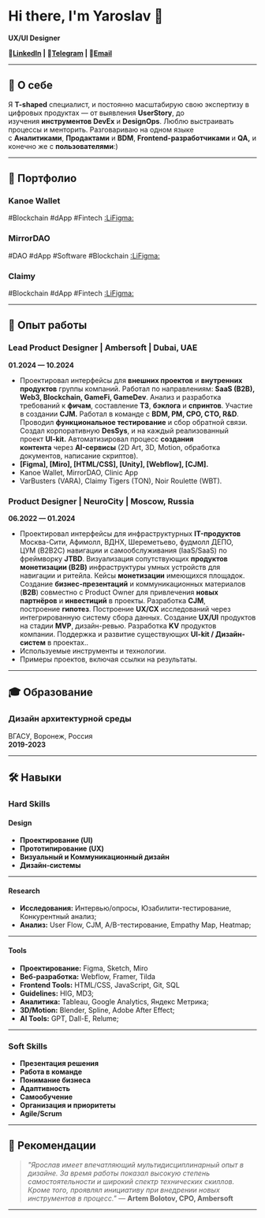 # Hi there, I'm Yaroslav 👋

**UX/UI Designer**

**📄[LinkedIn](https://www.linkedin.com/in/yaroslavkorotkikh)  |  🤙[Telegram](https://t.me/yourawsluv)  |  💌[Email](mailto:yaroslawkorotkih@yandex.ru)**

---

## 📜 О себе

Я **T-shaped** специалист, и постоянно масштабирую свою экспертизу в цифровых продуктах — от выявления **UserStory**, до изучения **инструментов DevEx** и **DesignOps**. Люблю выстраивать процессы и менторить. Разговариваю на одном языке с **Аналитиками**, **Продактами** и **BDM**, **Frontend-разработчиками** и **QA,** и конечно же с **пользователями**:)

---

## 📂 Портфолио

### **Kanoe Wallet**
#Blockchain #dApp #Fintech
[:LiFigma:](https://www.figma.com/design/larczXzN5oQlcRHiUXW2LZ/Kanoe-SRS?node-id=0-1&t=ZzOPfjwijHCqvjCK-1)

### **MirrorDAO**
#DAO #dApp #Software #Blockchain
[:LiFigma:](https://www.figma.com/design/R9ceAELlyO5wcHKliHjsJi/MirrorDAO?node-id=0-1&t=04iPDPk98aHil4FF-1)

### **Claimy**
#Blockchain #dApp #Fintech
[:LiFigma:](https://www.figma.com/design/mZq6FqGmvr4eLyLuvayZQ5/Claimy-TON-Tigers?node-id=1666-18109&t=qO8PttIdBtvL3U7C-1) 

---

## 💼 Опыт работы

### Lead Product Designer | Ambersoft | Dubai, UAE
**01.2024 — 10.2024**

- Проектировал интерфейсы для **внешних проектов** и **внутренних продуктов** группы компаний. Работал по направлениям: **SaaS (B2B), Web3, Blockchain, GameFi, GameDev**. Анализ и разработка требований к **фичам**, составление **ТЗ**, **бэклога** и **спринтов**. Участие в создании **CJM.** Работал в команде с **BDM, PM, CPO, CTO, R&D**. Проводил **функциональное тестирование** и сбор обратной связи. Создал корпоративную **DesSys**, и на каждый реализованный проект **UI-kit.** Автоматизировал процесс **создания контента** через **AI-сервисы** (2D Art, 3D, Motion, обработка документов, написание скриптов).
- **[Figma], [Miro], [HTML/CSS], [Unity], [Webflow], [CJM].**
- Kanoe Wallet, MirrorDAO, Clinic App
- VarBusters (VARA), Claimy Tigers (TON), Noir Roulette (WBT).


### Product Designer | NeuroCity | Moscow, Russia
**06.2022 — 01.2024**

- Проектировал интерфейсы для инфраструктурных **IT-продуктов** Москва-Сити, Афимолл, ВДНХ, Шереметьево, фудмолл ДЕПО, ЦУМ (B2B2C) навигации и самообслуживания (IaaS/SaaS) по фреймворку **JTBD**. Визуализация сопутствующих **продуктов монетизации (B2B)** инфраструктуры умных устройств для навигации и ритейла. Кейсы **монетизации** имеющихся площадок. Создание **бизнес-презентаций** и коммуникационных материалов (**B2B**) совместно с Product Owner для привлечения **новых партнёров** и **инвестиций** в проекты. Разработка **CJM**, построение **гипотез**. Построение **UX/CX** исследований через интегрированную систему сбора данных. Создание **UX/UI** продуктов на стадии **MVP**, дизайн-ревью. Разработка **KV** продуктов компании. Поддержка и развитие существующих **UI-kit / Дизайн-систем** в проектах..
- Используемые инструменты и технологии.
- Примеры проектов, включая ссылки на результаты.

---
## 🎓 Образование
### Дизайн архитектурной среды
ВГАСУ, Воронеж, Россия  
**2019-2023**

---
## 🛠️ Навыки

### Hard Skills
#### Design

- **Проектирование (UI)**
- **Прототипирование (UX)**
- **Визуальный и Коммуникационный дизайн**
- **Дизайн-системы**
---
#### Research

- **Исследования:** Интервью/опросы, Юзабилити-тестирование, Конкурентный анализ;
- **Анализ:** User Flow, CJM, A/B-тестирование, Empathy Map, Heatmap;
---
#### Tools

- **Проектирование:** Figma, Sketch, Miro
- **Веб-разработка:** Webflow, Framer, Tilda
- **Frontend Tools:** HTML/CSS, JavaScript, Git, SQL
- **Guidelines:** HIG, MD3;
- **Аналитика:** Tableau, Google Analytics, Яндекс Метрика;
- **3D/Motion:** Blender, Spline, Adobe After Effect;
- **AI Tools:** GPT, Dall-E, Relume;
---
### Soft Skills

- **Презентация решения**
- **Работа в команде**
- **Понимание бизнеса**
- **Адаптивность**
- **Самообучение**
- **Организация и приоритеты**
- **Agile/Scrum**

---

## 📢 Рекомендации

> *"Ярослав имеет впечатляющий мультидисциплинарный опыт в дизайне. За время работы показал высокую степень самостоятельности и широкий спектр технических скиллов. Кроме того, проявлял инициативу при внедрении новых инструментов в процесс."*
> — **Artem Bolotov, CPO, Ambersoft**

---

<!--
**yourawsluv/yourawsluv** is a ✨ _special_ ✨ repository because its `README.md` (this file) appears on your GitHub profile.

Here are some ideas to get you started:

- 🔭 I’m currently working on ...
- 🌱 I’m currently learning ...
- 👯 I’m looking to collaborate on ...
- 🤔 I’m looking for help with ...
- 💬 Ask me about ...
- 📫 How to reach me: ...
- 😄 Pronouns: ...
- ⚡ Fun fact: ...
-->

